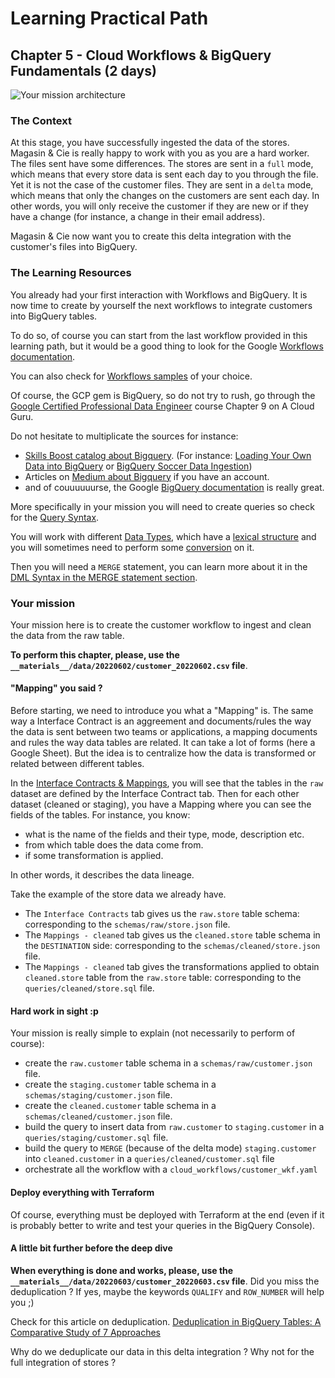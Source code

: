 # Learning Practical Path 

## Chapter 5 - Cloud Workflows & BigQuery Fundamentals (2 days)

![Your mission architecture](img/architecture_wkf.png)

### The Context

At this stage, you have successfully ingested the data of the stores. Magasin & Cie is really happy to work with you as you are a hard worker. 
The files sent have some differences. The stores are sent in a `full` mode, which means that every store data is sent each day to you through the file.
Yet it is not the case of the customer files. They are sent in a `delta` mode, which means that only the changes on the customers are sent each day. In other words, you will only receive the customer if they are new or if they have a change (for instance, a change in their email address).

Magasin & Cie now want you to create this delta integration with the customer's files into BigQuery. 

### The Learning Resources

You already had your first interaction with Workflows and BigQuery. It is now time to create by yourself the next workflows to integrate customers into BigQuery tables. 

To do so, of course you can start from the last workflow provided in this learning path, but it would be a good thing to look for the Google [Workflows documentation](https://cloud.google.com/workflows).

You can also check for [Workflows samples](https://cloud.google.com/workflows/docs/samples) of your choice.

Of course, the GCP gem is BigQuery, so do not try to rush, go through the [Google Certified Professional Data Engineer](https://learn.acloud.guru/course/gcp-certified-professional-data-engineer/overview) course Chapter 9 on A Cloud Guru. 

Do not hesitate to multiplicate the sources for instance:
- [Skills Boost catalog about Bigquery](https://www.cloudskillsboost.google/catalog?keywords=BigQuery). (For instance:
[Loading Your Own Data into BigQuery](https://www.cloudskillsboost.google/focuses/17816) or [BigQuery Soccer Data Ingestion](https://www.cloudskillsboost.google/focuses/23114))
- Articles on [Medium about Bigquery](https://medium.com/search?q=bigquery) if you have an account.
- and of couuuuuurse, the Google [BigQuery documentation](https://cloud.google.com/bigquery) is really great.

More specifically in your mission you will need to create queries so check for the [Query Syntax](https://cloud.google.com/bigquery/docs/reference/standard-sql/query-syntax). 

You will work with different [Data Types](https://cloud.google.com/bigquery/docs/reference/standard-sql/data-types), which have a [lexical structure](https://cloud.google.com/bigquery/docs/reference/standard-sql/lexical) and you will sometimes need to perform some [conversion](https://cloud.google.com/bigquery/docs/reference/standard-sql/conversion_rules) on it. 


Then you will need a `MERGE` statement, you can learn more about it in the [DML Syntax in the MERGE statement section](https://cloud.google.com/bigquery/docs/reference/standard-sql/dml-syntax#merge_statement).

### Your mission

Your mission here is to create the customer workflow to ingest and clean the data from the raw table. 

**To perform this chapter, please, use the `__materials__/data/20220602/customer_20220602.csv` file**.

#### "Mapping" you said ?

Before starting, we need to introduce you what a "Mapping" is.
The same way a Interface Contract is an aggreement and documents/rules the way the data is sent between two teams or applications, a mapping documents and rules the way data tables are related. It can take a lot of forms (here a Google Sheet). But the idea is to centralize how the data is transformed or related between different tables. 

In the [Interface Contracts & Mappings](https://docs.google.com/spreadsheets/d/1zjTwMemC_Qvyq7Xg9YABHeRZzoA9SBGV9J7-MBlJAIo/edit?usp=sharing), you will see that the tables in the `raw` dataset are defined by the Interface Contract tab. Then for each other dataset (cleaned or staging), you have a Mapping where you can see the fields of the tables. For instance, you know:
- what is the name of the fields and their type, mode, description etc.
- from which table does the data come from.
- if some transformation is applied.

In other words, it describes the data lineage.

Take the example of the store data we already have. 
- The `Interface Contracts` tab gives us the `raw.store` table schema: corresponding to the `schemas/raw/store.json` file.
- The `Mappings - cleaned` tab gives us the `cleaned.store` table schema in the `DESTINATION` side: corresponding to the `schemas/cleaned/store.json` file.
- The `Mappings - cleaned` tab gives the transformations applied to obtain `cleaned.store` table from the `raw.store` table: corresponding to the `queries/cleaned/store.sql` file.

#### Hard work in sight :p

Your mission is really simple to explain (not necessarily to perform of course):
- create the `raw.customer` table schema in a `schemas/raw/customer.json` file.
- create the `staging.customer` table schema in a `schemas/staging/customer.json` file.
- create the `cleaned.customer` table schema in a `schemas/cleaned/customer.json` file.
- build the query to insert data from `raw.customer` to `staging.customer` in a `queries/staging/customer.sql` file.
- build the query to `MERGE` (because of the delta mode) `staging.customer` into `cleaned.customer` in a `queries/cleaned/customer.sql` file 
- orchestrate all the workflow with a `cloud_workflows/customer_wkf.yaml`

#### Deploy everything with Terraform

Of course, everything must be deployed with Terraform at the end (even if it is probably better to write and test your queries in the BigQuery Console).

#### A little bit further before the deep dive

**When everything is done and works, please, use the `__materials__/data/20220603/customer_20220603.csv` file**.
Did you miss the deduplication ?
If yes, maybe the keywords `QUALIFY` and `ROW_NUMBER` will help you ;)

Check for this article on deduplication. 
[Deduplication in BigQuery Tables: A Comparative Study of 7 Approaches](https://medium.com/google-cloud/deduplication-in-bigquery-tables-a-comparative-study-of-7-approaches-f48966eeea2b?sk=674696a12c2a2f805ba885466773353b)

Why do we deduplicate our data in this delta integration ? Why not for the full integration of stores ?
